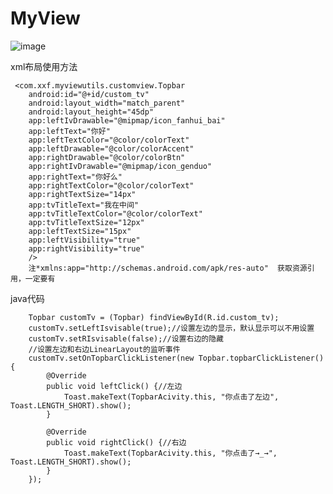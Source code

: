 # MyView
![image](https://github.com/YourAcountName/ProjectName/blob/master/GIFName.gif ) 

xml布局使用方法
  
     <com.xxf.myviewutils.customview.Topbar
        android:id="@+id/custom_tv"
        android:layout_width="match_parent"
        android:layout_height="45dp"
        app:leftIvDrawable="@mipmap/icon_fanhui_bai"
        app:leftText="你好"
        app:leftTextColor="@color/colorText"
        app:leftDrawable="@color/colorAccent"
        app:rightDrawable="@color/colorBtn"
        app:rightIvDrawable="@mipmap/icon_genduo"
        app:rightText="你好么"
        app:rightTextColor="@color/colorText"
        app:rightTextSize="14px"
        app:tvTitleText="我在中间"
        app:tvTitleTextColor="@color/colorText"
        app:tvTitleTextSize="12px"
        app:leftTextSize="15px"
        app:leftVisibility="true"
        app:rightVisibility="true"
        />
        注*xmlns:app="http://schemas.android.com/apk/res-auto"  获取资源引用，一定要有
java代码

        Topbar customTv = (Topbar) findViewById(R.id.custom_tv);
        customTv.setLeftIsvisable(true);//设置左边的显示，默认显示可以不用设置
        customTv.setRIsvisable(false);//设置右边的隐藏
        //设置左边和右边LinearLayout的监听事件
        customTv.setOnTopbarClickListener(new Topbar.topbarClickListener() {
            @Override
            public void leftClick() {//左边
                Toast.makeText(TopbarAcivity.this, "你点击了左边", Toast.LENGTH_SHORT).show();
            }

            @Override
            public void rightClick() {//右边
                Toast.makeText(TopbarAcivity.this, "你点击了→_→", Toast.LENGTH_SHORT).show();
            }
        });
